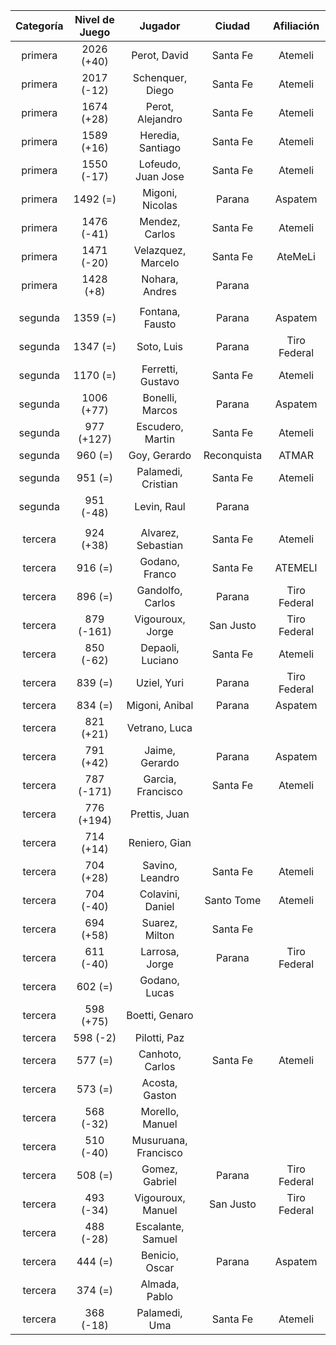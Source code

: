 |  Categoría  |  Nivel de Juego  |       Jugador        |   Ciudad    |  Afiliación  |
|:-----------:|:----------------:|:--------------------:|:-----------:|:------------:|
|   primera   |    2026 (+40)    |     Perot, David     |  Santa Fe   |   Atemeli    |
|   primera   |    2017 (-12)    |   Schenquer, Diego   |  Santa Fe   |   Atemeli    |
|   primera   |    1674 (+28)    |   Perot, Alejandro   |  Santa Fe   |   Atemeli    |
|   primera   |    1589 (+16)    |  Heredia, Santiago   |  Santa Fe   |   Atemeli    |
|   primera   |    1550 (-17)    |  Lofeudo, Juan Jose  |  Santa Fe   |   Atemeli    |
|   primera   |     1492 (=)     |   Migoni, Nicolas    |   Parana    |   Aspatem    |
|   primera   |    1476 (-41)    |    Mendez, Carlos    |  Santa Fe   |   Atemeli    |
|   primera   |    1471 (-20)    |  Velazquez, Marcelo  |  Santa Fe   |   AteMeLi    |
|   primera   |    1428 (+8)     |    Nohara, Andres    |   Parana    |              |
|             |                  |                      |             |              |
|   segunda   |     1359 (=)     |   Fontana, Fausto    |   Parana    |   Aspatem    |
|   segunda   |     1347 (=)     |      Soto, Luis      |   Parana    | Tiro Federal |
|   segunda   |     1170 (=)     |  Ferretti, Gustavo   |  Santa Fe   |   Atemeli    |
|   segunda   |    1006 (+77)    |   Bonelli, Marcos    |   Parana    |   Aspatem    |
|   segunda   |    977 (+127)    |   Escudero, Martin   |  Santa Fe   |   Atemeli    |
|   segunda   |     960 (=)      |     Goy, Gerardo     | Reconquista |    ATMAR     |
|   segunda   |     951 (=)      |  Palamedi, Cristian  |  Santa Fe   |   Atemeli    |
|   segunda   |    951 (-48)     |     Levin, Raul      |   Parana    |              |
|             |                  |                      |             |              |
|   tercera   |    924 (+38)     |  Alvarez, Sebastian  |  Santa Fe   |   Atemeli    |
|   tercera   |     916 (=)      |    Godano, Franco    |  Santa Fe   |   ATEMELI    |
|   tercera   |     896 (=)      |   Gandolfo, Carlos   |   Parana    | Tiro Federal |
|   tercera   |    879 (-161)    |   Vigouroux, Jorge   |  San Justo  | Tiro Federal |
|   tercera   |    850 (-62)     |   Depaoli, Luciano   |  Santa Fe   |   Atemeli    |
|   tercera   |     839 (=)      |     Uziel, Yuri      |   Parana    | Tiro Federal |
|   tercera   |     834 (=)      |    Migoni, Anibal    |   Parana    |   Aspatem    |
|   tercera   |    821 (+21)     |    Vetrano, Luca     |             |              |
|   tercera   |    791 (+42)     |    Jaime, Gerardo    |   Parana    |   Aspatem    |
|   tercera   |    787 (-171)    |  Garcia, Francisco   |  Santa Fe   |   Atemeli    |
|   tercera   |    776 (+194)    |    Prettis, Juan     |             |              |
|   tercera   |    714 (+14)     |    Reniero, Gian     |             |              |
|   tercera   |    704 (+28)     |   Savino, Leandro    |  Santa Fe   |   Atemeli    |
|   tercera   |    704 (-40)     |   Colavini, Daniel   | Santo Tome  |   Atemeli    |
|   tercera   |    694 (+58)     |    Suarez, Milton    |  Santa Fe   |              |
|   tercera   |    611 (-40)     |    Larrosa, Jorge    |   Parana    | Tiro Federal |
|   tercera   |     602 (=)      |    Godano, Lucas     |             |              |
|   tercera   |    598 (+75)     |    Boetti, Genaro    |             |              |
|   tercera   |     598 (-2)     |     Pilotti, Paz     |             |              |
|   tercera   |     577 (=)      |   Canhoto, Carlos    |  Santa Fe   |   Atemeli    |
|   tercera   |     573 (=)      |    Acosta, Gaston    |             |              |
|   tercera   |    568 (-32)     |   Morello, Manuel    |             |              |
|   tercera   |    510 (-40)     | Musuruana, Francisco |             |              |
|   tercera   |     508 (=)      |    Gomez, Gabriel    |   Parana    | Tiro Federal |
|   tercera   |    493 (-34)     |  Vigouroux, Manuel   |  San Justo  | Tiro Federal |
|   tercera   |    488 (-28)     |  Escalante, Samuel   |             |              |
|   tercera   |     444 (=)      |    Benicio, Oscar    |   Parana    |   Aspatem    |
|   tercera   |     374 (=)      |    Almada, Pablo     |             |              |
|   tercera   |    368 (-18)     |    Palamedi, Uma     |  Santa Fe   |   Atemeli    |
